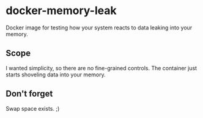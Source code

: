 # docker-memory-leak
Docker image for testing how your system reacts to data leaking into your memory.

## Scope
I wanted simplicity, so there are no fine-grained controls. The container just starts shoveling data into your memory.

## Don't forget
Swap space exists. ;)
